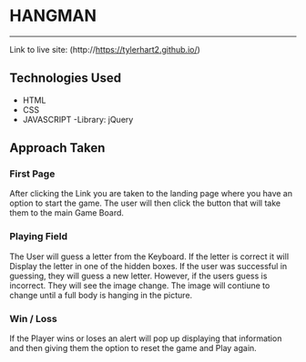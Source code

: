 # HANGMAN
-------------

Link to live site: (http://https://tylerhart2.github.io/)

## Technologies Used 
* HTML
* CSS
* JAVASCRIPT
  -Library: jQuery

## Approach Taken

### First Page

After clicking the Link you are taken to the landing page where you have an option to start the game. The user will then click the button that will take them to the main Game Board. 

### Playing Field 

The User will guess a letter from the Keyboard. If the letter is correct it will Display the letter in one of the hidden boxes. If the user was successful in guessing, they will guess a new letter. However, if the users guess is incorrect. They will see the image change. The image will contiune to change until a full body is hanging in the picture. 

### Win / Loss

If the Player wins or loses an alert will pop up displaying that information and then giving them the option to reset the game and Play again.










